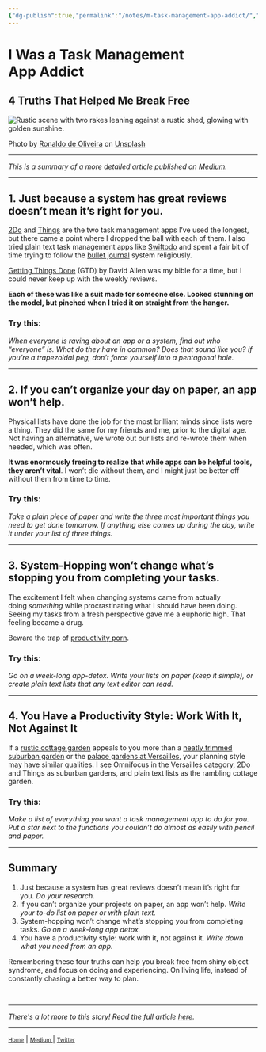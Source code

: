 ```yaml
---
{"dg-publish":true,"permalink":"/notes/m-task-management-app-addict/","dgHomeLink":true,"dgPassFrontmatter":false}
---
```



# I Was a Task Management App Addict

## 4 Truths That Helped Me Break Free

![Rustic scene with two rakes leaning against a rustic shed, glowing with golden sunshine.](https://cdn-images-1.medium.com/max/1600/0*xoRbIexmeFFl_cWx)

Photo by [Ronaldo de Oliveira](https://unsplash.com/@ronaldordeoliveira?utm_source=medium&utm_medium=referral) on [Unsplash](https://unsplash.com/?utm_source=medium&utm_medium=referral)

---
*This is a summary of a more detailed article published on [Medium](https://medium.com/live-your-life-on-purpose/i-was-a-task-management-app-addict-92396f23ece5).*

---

## 1. Just because a system has great reviews doesn’t mean it’s right for you.

[2Do](https://www.2doapp.com/) and [Things](https://culturedcode.com/things/) are the two task management apps I’ve used the longest, but there came a point where I dropped the ball with each of them. I also tried plain text task management apps like [Swiftodo](https://swiftodoapp.com/desktop/) and spent a fair bit of time trying to follow the [bullet journal](https://bulletjournal.com/) system religiously.

[Getting Things Done](https://www.amazon.com/Getting-Things-Done-Stress-Free-Productivity/dp/0143126563) (GTD) by David Allen was my bible for a time, but I could never keep up with the weekly reviews.

**Each of these was like a suit made for someone else. Looked stunning on the model, but pinched when I tried it on straight from the hanger.**

### Try this:
_When everyone is raving about an app or a system, find out who “everyone” is. What do they have in common? Does that sound like you? If you’re a trapezoidal peg, don’t force yourself into a pentagonal hole._

---

## 2. If you can’t organize your day on paper, an app won’t help.

Physical lists have done the job for the most brilliant minds since lists were a thing. They did the same for my friends and me, prior to the digital age. Not having an alternative, we wrote out our lists and re-wrote them when needed, which was often.

**It was enormously freeing to realize that while apps can be helpful tools, they aren’t vital**. I won’t die without them, and I might just be better off without them from time to time.

### Try this:
_Take a plain piece of paper and write the three most important things you need to get done tomorrow. If anything else comes up during the day, write it under your list of three things._

---
## 3. System-Hopping won’t change what’s stopping you from completing your tasks.

The excitement I felt when changing systems came from actually doing _something_ while procrastinating what I should have been doing. Seeing my tasks from a fresh perspective gave me a euphoric high. That feeling became a drug.

Beware the trap of [productivity porn](https://nesslabs.com/productivity-porn).

### Try this:
_Go on a week-long app-detox. Write your lists on paper (keep it simple), or create plain text lists that any text editor can read._

---

## 4. You Have a Productivity Style: Work With It, Not Against It

If a [rustic cottage garden](https://www.pinterest.com.au/waterfieldfox2/rustic-cottage-style-gardens/) appeals to you more than a [neatly trimmed suburban garden](https://www.pinterest.com.au/search/pins/?q=landscape%20front%20yard&rs=typed&term_meta[]=landscape%7Ctyped&term_meta[]=front%7Ctyped&term_meta[]=yard%7Ctyped) or the [palace gardens at Versailles](http://en.chateauversailles.fr/discover/estate/gardens), your planning style may have similar qualities. I see Omnifocus in the Versailles category, 2Do and Things as suburban gardens, and plain text lists as the rambling cottage garden.

### Try this:
_Make a list of everything you want a task management app to do for you. Put a star next to the functions you couldn’t do almost as easily with pencil and paper._

---

## Summary

1.  Just because a system has great reviews doesn’t mean it’s right for you. _Do your research._
2.  If you can’t organize your projects on paper, an app won’t help. _Write your to-do list on paper or with plain text._
3.  System-hopping won’t change what’s stopping you from completing tasks. _Go on a week-long app detox._
4.  You have a productivity style: work with it, not against it. _Write down what you need from an app._

Remembering these four truths can help you break free from shiny object syndrome, and focus on doing and experiencing. On living life, instead of constantly chasing a better way to plan.

<br>

---
*There's a lot more to this story! Read the full article [here](https://medium.com/live-your-life-on-purpose/i-was-a-task-management-app-addict-92396f23ece5).*

---
<a href="https://plaintextpaper-less.netlify.app" style="font-size: .8em">Home</a> | <a href="https://medium.com/@miscellaneplans/about" style="font-size: .8em">Medium </a> | <a href="https://twitter.com/miscellaneplans" style="font-size:.8em">Twitter</a>